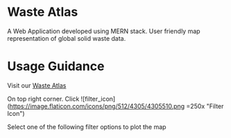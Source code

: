 # Waste Atlas 

A Web Application developed using MERN stack. User friendly map representation of global solid waste data.

# Usage Guidance

Visit our [Waste Atlas](https://objective-beaver-c92b91.netlify.app/)

On top right corner. Click ![filter_icon](https://image.flaticon.com/icons/png/512/4305/4305510.png  =250x "Filter Icon")

Select one of the following filter options to plot the map